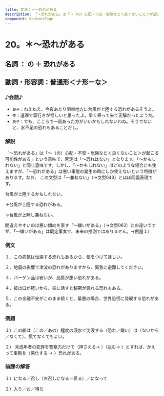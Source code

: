 ```yaml
---
title: 文法：＊～恐れがある
description: 「～恐れがある」は「～（の）心配・不安・危険など＜良くないこと＞が起こる可能性がある」という意味で、否定は「～恐れはない」となります。「～かもしれない」と同じ意味です。しかし、「～かもしれない」はどのような場合にも使えますが、「～恐れがある」は悪い事態の発生の時にしか使えないという特徴があります。なお、 この文型は「～兼ねない」（→文型043）とほぼ同義表現です。
component: ContentPage
---
```



# 20。＊～恐れがある
## 名詞 ： の ＋ 恐れがある
## 動詞・形容詞：普通形＜ナ形ーな＞  

### ♪会話♪
- `良子`：ねえねえ、今夜あたり関東地方に台風が上陸する恐れがあるそうよ。
- `李`：道理で雲行きが怪しいと思ったよ。早く帰って来て正解だったようだ。
- `良子`：でも、ここらで一雨あった方がいいかもしれないわね。そうでないと、水不足の恐れもあることだし。

### 解説
「～恐れがある」は「～（の）心配・不安・危険など＜良くないこと＞が起こる可能性がある」という意味で、否定は「～恐れはない」となります。「～かもしれない」と同じ意味です。しかし、「～かもしれない」はどのような場合にも使えますが、「～恐れがある」は悪い事態の発生の時にしか使えないという特徴があります。なお、 この文型は「～兼ねない」（→文型043）とほぼ同義表現です。

台風が上陸するかもしれない。

→台風が上陸する恐れがある。

→台風が上陸し兼ねない。

間違えやすいのは悪い傾向を表す「～嫌いがある」（→文型063）との違いですが、「～嫌いがある」は既定事実で、未来の推測ではありません。→例題１）

### 例文
１．この病気は伝染する恐れもあるから、気をつけてほしい。

２．地震の影響で津波の恐れがありますから、緊急に避難してください。

３．バーゲン品は安いが、品質が悪い恐れがある。

４．彼は口が軽いから、彼に話すと秘密が漏れる恐れもある。

５．この金融不安がこのまま続くと、最悪の場合、世界恐慌に発展する恐れがある。

### 例題
１）この船は（この／あの）程度の浸水で沈没する（恐れ／嫌い）は（ないから／なくて）、慌てなくてもよい。

２） 未成年者の犯罪を警察力だけで（押さえる→ ）（込む→ ）とすれば、かえって事態を（悪化する → ）恐れがある。    

### 前課の解答
１）になる／召し（お召しになる＝着る）／になって

２）入り／お／待ち
